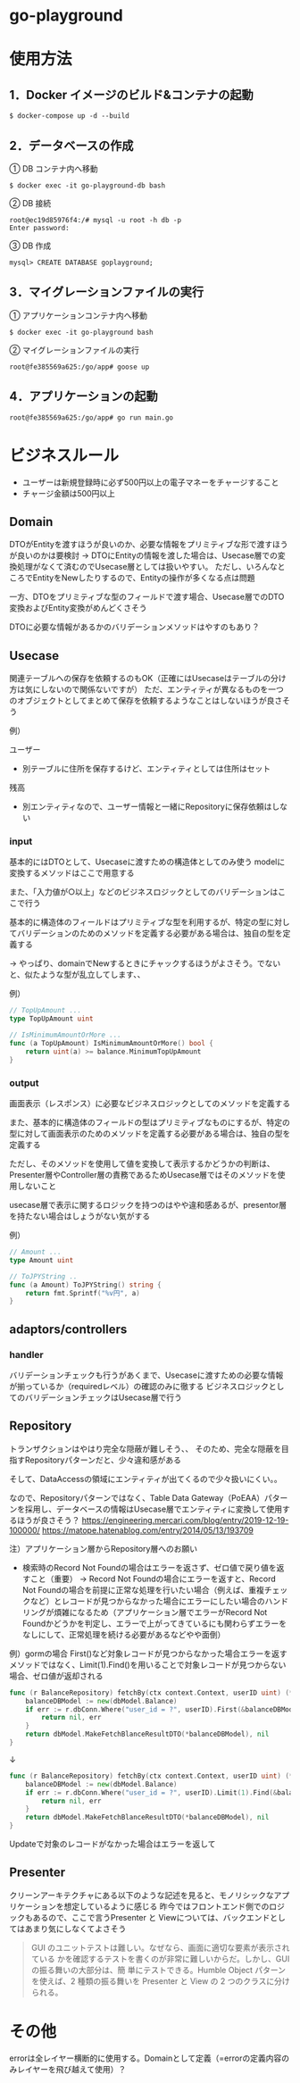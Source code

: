 # go-playground

# 使用方法

## 1．Docker イメージのビルド&コンテナの起動

```
$ docker-compose up -d --build
```

## 2．データベースの作成

① DB コンテナ内へ移動

```
$ docker exec -it go-playground-db bash
```

② DB 接続

```
root@ec19d85976f4:/# mysql -u root -h db -p
Enter password:
```

③ DB 作成

```
mysql> CREATE DATABASE goplayground;
```

## 3．マイグレーションファイルの実行

① アプリケーションコンテナ内へ移動

```
$ docker exec -it go-playground bash
```

② マイグレーションファイルの実行

```
root@fe385569a625:/go/app# goose up
```

## 4．アプリケーションの起動

```
root@fe385569a625:/go/app# go run main.go
```

# ビジネスルール

- ユーザーは新規登録時に必ず500円以上の電子マネーをチャージすること
- チャージ金額は500円以上

 ## Domain

DTOがEntityを渡すほうが良いのか、必要な情報をプリミティブな形で渡すほうが良いのかは要検討
→ DTOにEntityの情報を渡した場合は、Usecase層での変換処理がなくて済むのでUsecase層としては扱いやすい。
ただし、いろんなところでEntityをNewしたりするので、Entityの操作が多くなる点は問題

一方、DTOをプリミティブな型のフィールドで渡す場合、Usecase層でのDTO変換およびEntity変換がめんどくさそう


DTOに必要な情報があるかのバリデーションメソッドはやすのもあり？

## Usecase

関連テーブルへの保存を依頼するのもOK（正確にはUsecaseはテーブルの分け方は気にしないので関係ないですが）
ただ、エンティティが異なるものを一つのオブジェクトとしてまとめて保存を依頼するようなことはしないほうが良さそう

例）

ユーザー
 - 別テーブルに住所を保存するけど、エンティティとしては住所はセット

残高
- 別エンティティなので、ユーザー情報と一緒にRepositoryに保存依頼はしない


### input

基本的にはDTOとして、Usecaseに渡すための構造体としてのみ使う
modelに変換するメソッドはここで用意する

また、「入力値が○以上」などのビジネスロジックとしてのバリデーションはここで行う

基本的に構造体のフィールドはプリミティブな型を利用するが、特定の型に対してバリデーションのためのメソッドを定義する必要がある場合は、独自の型を定義する

→ やっぱり、domainでNewするときにチャックするほうがよさそう。でないと、似たような型が乱立してします、、

例）

```go
// TopUpAmount ...
type TopUpAmount uint

// IsMinimumAmountOrMore ...
func (a TopUpAmount) IsMinimumAmountOrMore() bool {
	return uint(a) >= balance.MinimumTopUpAmount
}
```

### output

画面表示（レスポンス）に必要なビジネスロジックとしてのメソッドを定義する

また、基本的に構造体のフィールドの型はプリミティブなものにするが、特定の型に対して画面表示のためのメソッドを定義する必要がある場合は、独自の型を定義する

ただし、そのメソッドを使用して値を変換して表示するかどうかの判断は、Presenter層やController層の責務であるためUsecase層ではそのメソッドを使用しないこと

usecase層で表示に関するロジックを持つのはやや違和感あるが、presentor層を持たない場合はしょうがない気がする

例）

```go
// Amount ...
type Amount uint

// ToJPYString ..
func (a Amount) ToJPYString() string {
	return fmt.Sprintf("%v円", a)
}
```

## adaptors/controllers

### handler

バリデーションチェックも行うがあくまで、Usecaseに渡すための必要な情報が揃っているか（requiredレベル）の確認のみに徹する
ビジネスロジックとしてのバリデーションチェックはUsecase層で行う

## Repository

トランザクションはやはり完全な隠蔽が難しそう、、
そのため、完全な隠蔽を目指すRepositoryパターンだと、少々違和感がある

そして、DataAccessの領域にエンティティが出てくるので少々扱いにくい。。

なので、Repositoryパターンではなく、Table Data Gateway（PoEAA）パターンを採用し、データベースの情報はUsecase層でエンティティに変換して使用するほうが良さそう？
https://engineering.mercari.com/blog/entry/2019-12-19-100000/
https://matope.hatenablog.com/entry/2014/05/13/193709


注）アプリケーション層からRepository層へのお願い
- 検索時のRecord Not Foundの場合はエラーを返さず、ゼロ値で戻り値を返すこと（重要）
→ Record Not Foundの場合にエラーを返すと、Record Not Foundの場合を前提に正常な処理を行いたい場合（例えば、重複チェックなど）とレコードが見つからなかった場合にエラーにしたい場合のハンドリングが煩雑になるため（アプリケーション層でエラーがRecord Not Foundかどうかを判定し、エラーで上がってきているにも関わらずエラーをなしにして、正常処理を続ける必要があるなどやや面倒）

例）gormの場合
First()など対象レコードが見つからなかった場合エラーを返すメソッドではなく、Limit(1).Find()を用いることで対象レコードが見つからない場合、ゼロ値が返却される

```go
func (r BalanceRepository) fetchBy(ctx context.Context, userID uint) (*dto.FetchBlanceResult, error) {
	balanceDBModel := new(dbModel.Balance)
	if err := r.dbConn.Where("user_id = ?", userID).First(&balanceDBModel).Error; err != nil {
		return nil, err
	}
	return dbModel.MakeFetchBlanceResultDTO(*balanceDBModel), nil
}
```
↓
```go
func (r BalanceRepository) fetchBy(ctx context.Context, userID uint) (*dto.FetchBlanceResult, error) {
	balanceDBModel := new(dbModel.Balance)
	if err := r.dbConn.Where("user_id = ?", userID).Limit(1).Find(&balanceDBModel).Error; err != nil {
		return nil, err
	}
	return dbModel.MakeFetchBlanceResultDTO(*balanceDBModel), nil
}
```

Updateで対象のレコードがなかった場合はエラーを返して

## Presenter

クリーンアーキテクチャにある以下のような記述を見ると、モノリシックなアプリケーションを想定しているように感じる
昨今ではフロントエンド側でのロジックもあるので、ここで言うPresenter と Viewについては、バックエンドとしてはあまり気にしなくてよさそう

> GUI のユニットテストは難しい。なぜなら、画面に適切な要素が表示されている かを確認するテストを書くのが非常に難しいからだ。しかし、GUI の振る舞いの大部分は、簡 単にテストできる。Humble Object パターンを使えば、2 種類の振る舞いを Presenter と View の 2 つのクラスに分けられる。


# その他
errorは全レイヤー横断的に使用する。Domainとして定義（=errorの定義内容のみレイヤーを飛び越えて使用）？